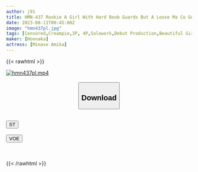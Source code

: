```yaml
---
author: j91
title: HMN-437 Rookie A Girl With Hard Boob Guards But A Loose Ma Co Guard A Cup Hidden Small Breasts A Cute Part-Timer Who Works At An Amusement Park Creampie AV Debut Amika Minase
date: 2023-08-11T00:45:00Z
image: "hmn437pl.jpg"
tags: [Censored,Creampie,3P, 4P,Solowork,Debut Production,Beautiful Girl,Slender	 ]
maker: [Honnaka]
actress: [Minase Amika]
---
```



{{< rawhtml >}}

<div class="video" data-videoid="xr7y87xmqjtQPQ">
    <a href="javascript:;">
        <img src="https://my.j91.asia/posts/hmn437pl/hmn437pl.jpg" width="WIDTH" height="HEIGHT" alt="hmn437pl.mp4" loading="lazy">
    </a>
</div>

<script type="text/javascript" src="https://j91.asia/asset/on-demand-st.js"></script>

<br>
  <link rel="stylesheet" href="https://j91.asia/asset/bs5.css">
  
  <center>
  <button class="btn btn-primary" type="button" data-bs-toggle="collapse" data-bs-target=".multi-collapse" aria-expanded="false" aria-controls="multiCollapseExample1 multiCollapseExample2"><h2>Download</h2></button></center>
</p>
<div class="row">
  <div class="col">
    <div class="collapse multi-collapse" id="multiCollapseExample1">
      <div class="card card-body">
	      	      <br>
<div class="buttons">  
<a href="https://streamtape.to/v/xr7y87xmqjtQPQ"><button class="btn-hover color-3"><i class="fa fa-download"></i> ST</button></a></div>
    </div>
  </div>
</div>
  <div class="col">
    <div class="collapse multi-collapse" id="multiCollapseExample2">
      <div class="card card-body">
	      <br>
<div class="buttons">
    <a href="https://voe.sx/qlffbfrsjdll"><button class="btn-hover color-9"><i class="fa fa-download"></i> VOE</button></a></div>
<br><br>
      </div>
    </div>
  </div>
</div>

{{< /rawhtml >}}